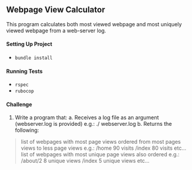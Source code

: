 ## Webpage View Calculator

This program calculates both most viewed webpage and most uniquely viewed webpage from a web-server log.

#### Setting Up Project
 - `bundle install`

#### Running Tests

 - `rspec`
 - `rubocop`


#### Challenge
1. Write a program that:
a. Receives a log file as an argument (webserver.log is provided) e.g.: ./<parse> webserver.log
b. Returns the following:
> list of webpages with most page views ordered from most pages views to less page views e.g.:
/home 90 visits /index 80 visits etc...
> list of webpages with most unique page views also ordered e.g.:
/about/2 8 unique views /index 5 unique views etc...
